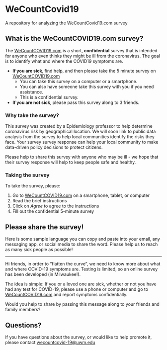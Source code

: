 # WeCountCovid19
A repository for analyzing the WeCountCovid19.com survey


## What is the WeCountCOVID19.com survey?

The [WeCountCOVID19.com](https://milwaukee.qualtrics.com/jfe/form/SV_3F7CQTkIgR3zugl) is a short, **confidential** survey that is intended for anyone who even thinks they might be ill from the coronavirus. The goal is to identify what and where the COVID19 symptoms are. 

- **If you are sick**, find help, and then please take the 5 minute survey on [WeCountCOVID19.com](https://milwaukee.qualtrics.com/jfe/form/SV_3F7CQTkIgR3zugl)
   - You can take this survey on a computer or a smartphone. 
   - You can also have someone take this survey with you if you need assistance.
   - This is a confidential survey.
- **If you are not sick**, please pass this survey along to 3 friends.

### Why take the survey?

This survey was created by a Epidemiology professor to help determine coronavirus risk by geographical location. We will soon link to public data analysis from the survey to help local communities identify the risks they face. Your survey survey response can help your local community to make data-driven policy decisions to protect citizens. 

Please help to share this survey with anyone who may be ill - we hope that their survey response will help to keep people safe and healthy.


### Taking the survey

To take the survey, please:

1. Go to [WeCountCOVID19.com](https://milwaukee.qualtrics.com/jfe/form/SV_3F7CQTkIgR3zugl) on a smartphone, tablet, or computer
2. Read the brief instructions
3. Click on _Agree_ to agree to the instructions
4. Fill out the confidential 5-minute survey


## Please share the survey!

Here is some sample language you can copy and paste into your email, any messaging app, or social media to share the word. Please help us to reach as many sick people as possible!

---
Hi friends, in order to “flatten the curve”, we need to know more about what and where COVID-19 symptoms are. Testing is limited, so an online survey has been developed (in Milwaukee!).

The idea is simple:  If you or a loved one are sick, whether or not you have had any test for COVID-19, please use a phone or computer and go to [WeCountCOVID19.com](https://milwaukee.qualtrics.com/jfe/form/SV_3F7CQTkIgR3zugl) and report symptoms confidentially.

Would you help to share by passing this message along to your friends and family members?

## Questions?

If you have questions about the survey, or would like to help promote it, please contact wecountcovid-19@uwm.edu 
